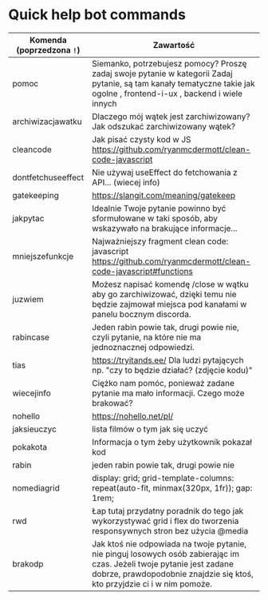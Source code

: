 # Quick help bot commands

| Komenda (poprzedzona `!`) | Zawartość                                                                                                                                                                                         |
| ------------------------- | ------------------------------------------------------------------------------------------------------------------------------------------------------------------------------------------------- |
| pomoc                     | Siemanko, potrzebujesz pomocy? Proszę zadaj swoje pytanie w kategorii Zadaj pytanie, są tam kanały tematyczne takie jak ogolne , frontend-i-ux , backend i wiele innych                           |
| archiwizacjawatku         | Dlaczego mój wątek jest zarchiwizowany? Jak odszukać zarchiwizowany wątek?                                                                                                                        |
| cleancode                 | Jak pisać czysty kod w JS <https://github.com/ryanmcdermott/clean-code-javascript>                                                                                                                |
| dontfetchuseeffect        | Nie używaj useEffect do fetchowania z API... (wiecej info)                                                                                                                                        |
| gatekeeping               | <https://slangit.com/meaning/gatekeep>                                                                                                                                                            |
| jakpytac                  | Idealnie Twoje pytanie powinno być sformułowane w taki sposób, aby wskazywało na brakujące informacje...                                                                                          |
| mniejszefunkcje           | Najważniejszy fragment clean code: javascript <https://github.com/ryanmcdermott/clean-code-javascript#functions>                                                                                  |
| juzwiem                   | Możesz napisać komendę /close w wątku aby go zarchiwizować, dzięki temu nie będzie zajmował miejsca pod kanałami w panelu bocznym discorda.                                                       |
| rabincase                 | Jeden rabin powie tak, drugi powie nie, czyli pytanie, na które nie ma jednoznacznej odpowiedzi.                                                                                                  |
| tias                      | <https://tryitands.ee/> Dla ludzi pytających np. "czy to będzie działać? (zdjęcie kodu)"                                                                                                          |
| wiecejinfo                | Ciężko nam pomóc, ponieważ zadane pytanie ma mało informacji. Czego może brakować?                                                                                                                |
| nohello                   | <https://nohello.net/pl/>                                                                                                                                                                         |
| jaksieuczyc               | lista filmów o tym jak się uczyć                                                                                                                                                                  |
| pokakota                  | Informacja o tym żeby użytkownik pokazał kod                                                                                                                                                      |
| rabin                     | jeden rabin powie tak, drugi powie nie                                                                                                                                                            |
| nomediagrid               | display: grid; grid-template-columns: repeat(auto-fit, minmax(320px, 1fr)); gap: 1rem;                                                                                                            |
| rwd                       | Łap tutaj przydatny poradnik do tego jak wykorzystywać grid i flex do tworzenia responsywnych stron bez użycia @media                                                                             |
| brakodp                   | Jak ktoś nie odpowiada na twoje pytanie, nie pinguj losowych osób zabierając im czas. Jeżeli twoje pytanie jest zadane dobrze, prawdopodobnie znajdzie się ktoś, kto przyjdzie ci i w nim pomoże. |
